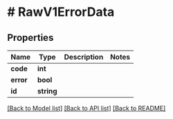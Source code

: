 # # RawV1ErrorData

## Properties

Name | Type | Description | Notes
------------ | ------------- | ------------- | -------------
**code** | **int** |  |
**error** | **bool** |  |
**id** | **string** |  |

[[Back to Model list]](../../README.md#models) [[Back to API list]](../../README.md#endpoints) [[Back to README]](../../README.md)
